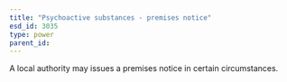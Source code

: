 ```yaml
---
title: "Psychoactive substances - premises notice"
esd_id: 3035
type: power
parent_id:  
---
```


A local authority may issues a premises notice in certain circumstances. 

